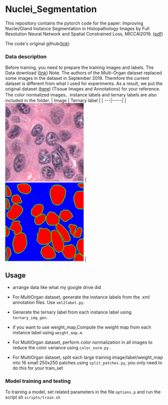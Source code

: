 # Nuclei_Segmentation
This repository contains the pytorch code for the paper:  Improving Nuclei/Gland Instance Segmentation in Histopathology Images by Full Resolution Neural Network and Spatial Constrained Loss, MICCAI2019. ([pdf](https://link.springer.com/chapter/10.1007%2F978-3-030-32239-7_42))  

The code's original github([link](https://github.com/huiqu18/FullNet-varCE))  

### Data description
Before training, you need to prepare the training images and labels. The Data download ([link](https://nucleisegmentationbenchmark.weebly.com/dataset.html))
Note. The authors of the Multi-Organ dataset replaced some images in the dataset in September 2019. Therefore the current dataset is different from what I used for experiments. As a result, we put the original dataset ([here](https://drive.google.com/drive/folders/19ASx6rRvvTapp_W80oGLxNwoN8eLKTil?usp=sharing)) (Tissue Images and Annotations) for your reference. The color normalized images、instance labels and ternary labels are also included in the folder. 
| Image | Ternary label |
| ---|-----|
| ![](images/TCGA-18-5592-01Z-00-DX1_0.png) | ![](images/TCGA-18-5592-01Z-00-DX1_0_label.png) | 

## Usage

* arrange data like what my google drive did

* For MultiOrgan dataset, generate the instance labels from the .xml annotation files. Use `xml2label.py`.

* Generate the ternary label from each instance label using `ternary_img_gen`.

* if you want to use weight_map,Compute the weight map from each instance label using `weight_map.m`.

* For MultiOrgan dataset, perform color normalization in all images to reduce the color variance using `color_norm.py` .

* For MultiOrgan dataset, split each large training image/label/weight_map into 16 small 250x250 patches 
using `split_patches.py`, you only need to do this for your train_set 

### Model training and testing
To training a model, set related parameters in the file `options.p` and run the script sh `scripts/train.sh`
